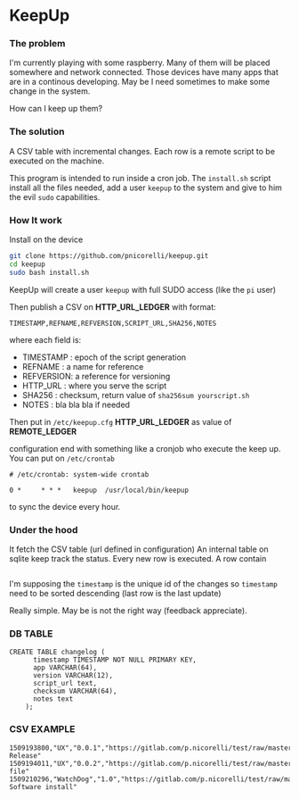# KeepUp

### The problem

I'm currently playing with some raspberry. Many of them will be placed somewhere and network connected.
Those devices have many apps that are in a continous developing. May be I need sometimes to make some change in the system.

How can I keep up them?

### The solution

A CSV table with incremental changes. Each row is a remote script to be executed on the machine.

This program is intended to run inside a cron job. The `install.sh` script install all the files needed,
add a user `keepup` to the system and give to him the evil `sudo` capabilities.

### How It work

Install on the device
```bash
git clone https://github.com/pnicorelli/keepup.git
cd keepup
sudo bash install.sh
```
KeepUp will create a user `keepup` with full SUDO access (like the `pi` user)

Then publish a CSV on **HTTP_URL_LEDGER** with format:

```CSV
TIMESTAMP,REFNAME,REFVERSION,SCRIPT_URL,SHA256,NOTES
```

where each field is:

  - TIMESTAMP : epoch of the script generation
  - REFNAME   : a name for reference
  - REFVERSION: a reference for versioning
  - HTTP_URL  : where you serve the script
  - SHA256    : checksum, return value of `sha256sum yourscript.sh`
  - NOTES     : bla bla bla if needed

Then put in `/etc/keepup.cfg` **HTTP_URL_LEDGER** as value of **REMOTE_LEDGER**

configuration end with something like a cronjob who execute the keep up. You can put on `/etc/crontab`

```
# /etc/crontab: system-wide crontab

0 * 	* * *	keepup	/usr/local/bin/keepup
```
to sync the device every hour.

### Under the hood

It fetch the CSV table (url defined in configuration)
An internal table on sqlite keep track the status.
Every new row is executed.
A row contain

  ```

  ```

I'm supposing the `timestamp` is the unique id of the changes so `timestamp` need to be sorted descending (last row is the last update)

Really simple. May be is not the right way (feedback appreciate).

### DB TABLE

```
CREATE TABLE changelog (
      timestamp TIMESTAMP NOT NULL PRIMARY KEY,
      app VARCHAR(64),
      version VARCHAR(12),
      script_url text,
      checksum VARCHAR(64),
      notes text
    );
```

### CSV EXAMPLE

```
1509193800,"UX","0.0.1","https://gitlab.com/p.nicorelli/test/raw/master/release.sh",245edcde7db69a17a2f24fa68da93605146ec2666fd2d453c87359df116ba200,"Initial Release"
1509194011,"UX","0.0.2","https://gitlab.com/p.nicorelli/test/raw/master/release_2.sh",93023c4904b5a00f14e34ce499e363c335753c0187db75bdee7c336e541025f3,"Add file"
1509210296,"WatchDog","1.0","https://gitlab.com/p.nicorelli/test/raw/master/xex_1.sh",ef9093dcf5dedb39174fc24863420f2343cc5bda0485e25d4d9b2219abf5c301,"New Software install"
```
